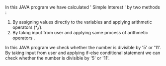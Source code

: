 In this JAVA program we have calculated ' Simple Interest ' by two methods :
1. By assigning values directly to the variables and applying arithmetic operators (*,/).
2. By takng input from user and applying same process of arithmetic operators .

In this JAVA program we check whether the number is divisible by '5' or '11'.
By taking input from user and applying if-else conditional statement we can check whether the number is divisible by '5' or '11'.
